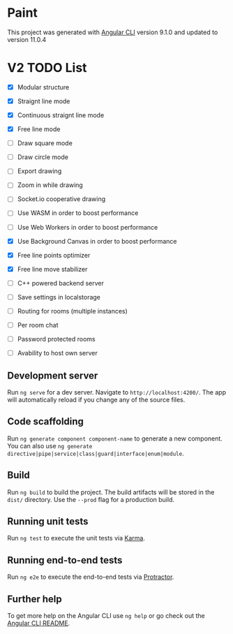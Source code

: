 # Paint

This project was generated with [Angular CLI](https://github.com/angular/angular-cli) version 9.1.0 and updated to version 11.0.4

# V2 TODO List
- [x] Modular structure
- [x] Straignt line mode
- [x] Continuous straignt line mode
- [x] Free line mode
- [ ] Draw square mode
- [ ] Draw circle mode
- [ ] Export drawing
- [ ] Zoom in while drawing
- [ ] Socket.io cooperative drawing
- [ ] Use WASM in order to boost performance
- [ ] Use Web Workers in order to boost performance
- [x] Use Background Canvas in order to boost performance
- [x] Free line points optimizer
- [x] Free line move stabilizer
- [ ] C++ powered backend server
- [ ] Save settings in localstorage
- [ ] Routing for rooms (multiple instances)
- [ ] Per room chat
- [ ] Password protected rooms
- [ ] Avability to host own server


## Development server

Run `ng serve` for a dev server. Navigate to `http://localhost:4200/`. The app will automatically reload if you change any of the source files.

## Code scaffolding

Run `ng generate component component-name` to generate a new component. You can also use `ng generate directive|pipe|service|class|guard|interface|enum|module`.

## Build

Run `ng build` to build the project. The build artifacts will be stored in the `dist/` directory. Use the `--prod` flag for a production build.

## Running unit tests

Run `ng test` to execute the unit tests via [Karma](https://karma-runner.github.io).

## Running end-to-end tests

Run `ng e2e` to execute the end-to-end tests via [Protractor](http://www.protractortest.org/).

## Further help

To get more help on the Angular CLI use `ng help` or go check out the [Angular CLI README](https://github.com/angular/angular-cli/blob/master/README.md).
